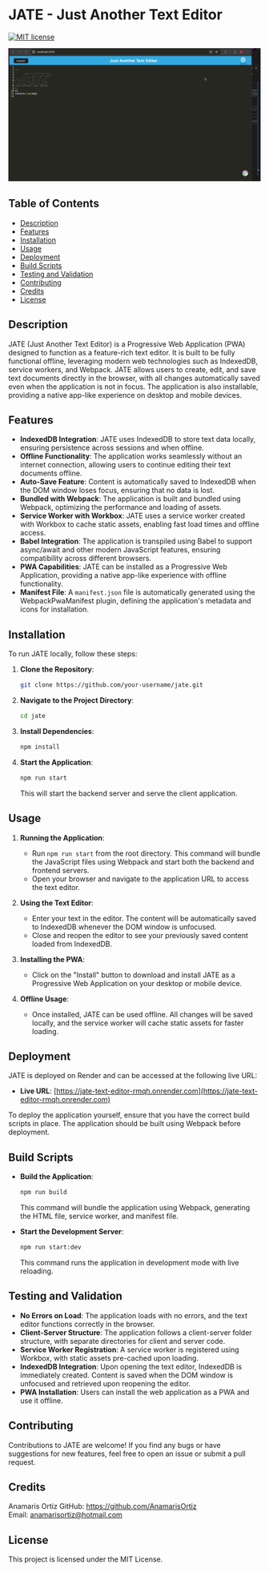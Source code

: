 # JATE - Just Another Text Editor

[![MIT license](https://img.shields.io/badge/License-MIT-blue.svg)](https://lbesson.mit-license.org/)


![Example](/JATE-psa.gif)
  


## Table of Contents
- [Description](#description)
- [Features](#features)
- [Installation](#installation)
- [Usage](#usage)
- [Deployment](#deployment)
- [Build Scripts](#build-scripts)
- [Testing and Validation](#testing-and-validation)
- [Contributing](#contributing)
- [Credits](#credits)
- [License](#license)

## Description

JATE (Just Another Text Editor) is a Progressive Web Application (PWA) designed to function as a feature-rich text editor. It is built to be fully functional offline, leveraging modern web technologies such as IndexedDB, service workers, and Webpack. JATE allows users to create, edit, and save text documents directly in the browser, with all changes automatically saved even when the application is not in focus. The application is also installable, providing a native app-like experience on desktop and mobile devices.

## Features

- **IndexedDB Integration**: JATE uses IndexedDB to store text data locally, ensuring persistence across sessions and when offline.
- **Offline Functionality**: The application works seamlessly without an internet connection, allowing users to continue editing their text documents offline.
- **Auto-Save Feature**: Content is automatically saved to IndexedDB when the DOM window loses focus, ensuring that no data is lost.
- **Bundled with Webpack**: The application is built and bundled using Webpack, optimizing the performance and loading of assets.
- **Service Worker with Workbox**: JATE uses a service worker created with Workbox to cache static assets, enabling fast load times and offline access.
- **Babel Integration**: The application is transpiled using Babel to support async/await and other modern JavaScript features, ensuring compatibility across different browsers.
- **PWA Capabilities**: JATE can be installed as a Progressive Web Application, providing a native app-like experience with offline functionality.
- **Manifest File**: A `manifest.json` file is automatically generated using the WebpackPwaManifest plugin, defining the application's metadata and icons for installation.

## Installation

To run JATE locally, follow these steps:

1. **Clone the Repository**:
   ```bash
   git clone https://github.com/your-username/jate.git
   ```
2. **Navigate to the Project Directory**:
   ```bash
   cd jate
   ```
3. **Install Dependencies**:
   ```bash
   npm install
   ```
4. **Start the Application**:
   ```bash
   npm run start
   ```

   This will start the backend server and serve the client application.

## Usage

1. **Running the Application**:
   - Run `npm run start` from the root directory. This command will bundle the JavaScript files using Webpack and start both the backend and frontend servers.
   - Open your browser and navigate to the application URL to access the text editor.

2. **Using the Text Editor**:
   - Enter your text in the editor. The content will be automatically saved to IndexedDB whenever the DOM window is unfocused.
   - Close and reopen the editor to see your previously saved content loaded from IndexedDB.

3. **Installing the PWA**:
   - Click on the "Install" button to download and install JATE as a Progressive Web Application on your desktop or mobile device.

4. **Offline Usage**:
   - Once installed, JATE can be used offline. All changes will be saved locally, and the service worker will cache static assets for faster loading.

## Deployment

JATE is deployed on Render and can be accessed at the following live URL:

- **Live URL**: [https://jate-text-editor-rmqh.onrender.com](https://jate-text-editor-rmqh.onrender.com)

To deploy the application yourself, ensure that you have the correct build scripts in place. The application should be built using Webpack before deployment.

## Build Scripts

- **Build the Application**:
  ```bash
  npm run build
  ```
  This command will bundle the application using Webpack, generating the HTML file, service worker, and manifest file.

- **Start the Development Server**:
  ```bash
  npm run start:dev
  ```
  This command runs the application in development mode with live reloading.

## Testing and Validation

- **No Errors on Load**: The application loads with no errors, and the text editor functions correctly in the browser.
- **Client-Server Structure**: The application follows a client-server folder structure, with separate directories for client and server code.
- **Service Worker Registration**: A service worker is registered using Workbox, with static assets pre-cached upon loading.
- **IndexedDB Integration**: Upon opening the text editor, IndexedDB is immediately created. Content is saved when the DOM window is unfocused and retrieved upon reopening the editor.
- **PWA Installation**: Users can install the web application as a PWA and use it offline.

## Contributing

Contributions to JATE are welcome! If you find any bugs or have suggestions for new features, feel free to open an issue or submit a pull request.

## Credits

Anamaris Ortiz 
GitHub: https://github.com/AnamarisOrtiz  
Email: anamarisortiz@hotmail.com

## License

This project is licensed under the MIT License.


